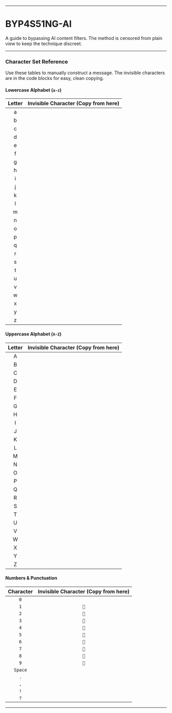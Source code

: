 
---

# BYP4S51NG-AI

A guide to bypassing AI content filters. The method is censored from plain view to keep the technique discreet.

----
<a id="character-set-reference"></a>
### **Character Set Reference**

Use these tables to manually construct a message. The invisible characters are in the code blocks for easy, clean copying.

#### **Lowercase Alphabet (`a-z`)**
| Letter | Invisible Character (Copy from here) |
|:------:|:------------------------------------:|
| a | ```󠁡``` |
| b | ```󠁢``` |
| c | ```󠁣``` |
| d | ```󠁤``` |
| e | ```󠁥``` |
| f | ```󠁦``` |
| g | ```󠁧``` |
| h | ```󠁨``` |
| i | ```󠁩``` |
| j | ```󠁪``` |
| k | ```󠁫``` |
| l | ```󠁬``` |
| m | ```󠁭``` |
| n | ```󠁮``` |
| o | ```󠁯``` |
| p | ```󠁰``` |
| q | ```󠁱``` |
| r | ```󠁲``` |
| s | ```󠁳``` |
| t | ```󠁴``` |
| u | ```󠁵``` |
| v | ```󠁶``` |
| w | ```󠁷``` |
| x | ```󠁸``` |
| y | ```󠁹``` |
| z | ```󠁺``` |

#### **Uppercase Alphabet (`A-Z`)**
| Letter | Invisible Character (Copy from here) |
|:------:|:------------------------------------:|
| A | ```󠁁``` |
| B | ```󠁂``` |
| C | ```󠁃``` |
| D | ```󠁄``` |
| E | ```󠁅``` |
| F | ```󠁆``` |
| G | ```󠁇``` |
| H | ```󠁈``` |
| I | ```󠁉``` |
| J | ```󠁊``` |
| K | ```󠁋``` |
| L | ```󠁌``` |
| M | ```󠁍``` |
| N | ```󠁎``` |
| O | ```󠁏``` |
| P | ```󠁐``` |
| Q | ```󠁑``` |
| R | ```󠁒``` |
| S | ```󠁓``` |
| T | ```󠁔``` |
| U | ```󠁕``` |
| V | ```󠁖``` |
| W | ```󠁗``` |
| X | ```󠁘``` |
| Y | ```󠁙``` |
| Z | ```󠁚``` |

#### **Numbers & Punctuation**
| Character | Invisible Character (Copy from here) |
|:---------:|:------------------------------------:|
| `0` | ```󠀰``` |
| `1` | `````` |
| `2` | `````` |
| `3` | `````` |
| `4` | `````` |
| `5` | `````` |
| `6` | `````` |
| `7` | `````` |
| `8` | `````` |
| `9` | `````` |
| `Space` | ```󠀠``` |
| `.` | ```󠀮``` |
| `,` | ```󠀬``` |
| `!` | ```󠀡``` |
| `?` | ```󠀿``` |

---
